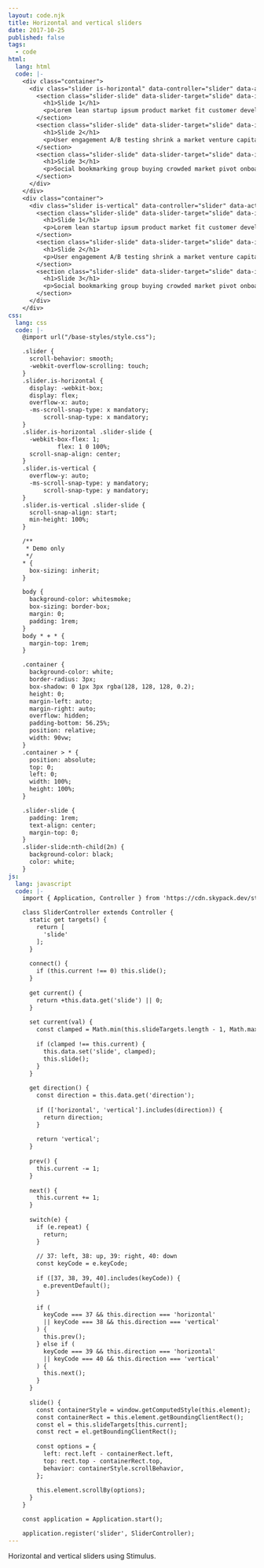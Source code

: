 ```yaml
---
layout: code.njk
title: Horizontal and vertical sliders
date: 2017-10-25
published: false
tags:
  - code
html:
  lang: html
  code: |-
    <div class="container">
      <div class="slider is-horizontal" data-controller="slider" data-action="keydown@window->slider#switch" data-slider-direction="horizontal">
        <section class="slider-slide" data-slider-target="slide" data-index="0">
          <h1>Slide 1</h1>
          <p>Lorem lean startup ipsum product market fit customer development acquihire technical cofounder.</p>
        </section>
        <section class="slider-slide" data-slider-target="slide" data-index="1">
          <h1>Slide 2</h1>
          <p>User engagement A/B testing shrink a market venture capital pitch deck.</p>
        </section>
        <section class="slider-slide" data-slider-target="slide" data-index="2">
          <h1>Slide 3</h1>
          <p>Social bookmarking group buying crowded market pivot onboarding freemium prototype ping pong.</p>
        </section>
      </div>
    </div>
    <div class="container">
      <div class="slider is-vertical" data-controller="slider" data-action="keydown@window->slider#switch">
        <section class="slider-slide" data-slider-target="slide" data-index="0">
          <h1>Slide 1</h1>
          <p>Lorem lean startup ipsum product market fit customer development acquihire technical cofounder.</p>
        </section>
        <section class="slider-slide" data-slider-target="slide" data-index="1">
          <h1>Slide 2</h1>
          <p>User engagement A/B testing shrink a market venture capital pitch deck.</p>
        </section>
        <section class="slider-slide" data-slider-target="slide" data-index="2">
          <h1>Slide 3</h1>
          <p>Social bookmarking group buying crowded market pivot onboarding freemium prototype ping pong.</p>
        </section>
      </div>
    </div>
css:
  lang: css
  code: |-
    @import url("/base-styles/style.css");

    .slider {
      scroll-behavior: smooth;
      -webkit-overflow-scrolling: touch;
    }
    .slider.is-horizontal {
      display: -webkit-box;
      display: flex;
      overflow-x: auto;
      -ms-scroll-snap-type: x mandatory;
          scroll-snap-type: x mandatory;
    }
    .slider.is-horizontal .slider-slide {
      -webkit-box-flex: 1;
              flex: 1 0 100%;
      scroll-snap-align: center;
    }
    .slider.is-vertical {
      overflow-y: auto;
      -ms-scroll-snap-type: y mandatory;
          scroll-snap-type: y mandatory;
    }
    .slider.is-vertical .slider-slide {
      scroll-snap-align: start;
      min-height: 100%;
    }

    /**
     * Demo only
     */
    * {
      box-sizing: inherit;
    }

    body {
      background-color: whitesmoke;
      box-sizing: border-box;
      margin: 0;
      padding: 1rem;
    }
    body * + * {
      margin-top: 1rem;
    }

    .container {
      background-color: white;
      border-radius: 3px;
      box-shadow: 0 1px 3px rgba(128, 128, 128, 0.2);
      height: 0;
      margin-left: auto;
      margin-right: auto;
      overflow: hidden;
      padding-bottom: 56.25%;
      position: relative;
      width: 90vw;
    }
    .container > * {
      position: absolute;
      top: 0;
      left: 0;
      width: 100%;
      height: 100%;
    }

    .slider-slide {
      padding: 1rem;
      text-align: center;
      margin-top: 0;
    }
    .slider-slide:nth-child(2n) {
      background-color: black;
      color: white;
    }
js:
  lang: javascript
  code: |-
    import { Application, Controller } from 'https://cdn.skypack.dev/stimulus';

    class SliderController extends Controller {
      static get targets() {
        return [
          'slide'
        ];
      }
      
      connect() {
        if (this.current !== 0) this.slide();
      }
      
      get current() {
        return +this.data.get('slide') || 0;
      }
      
      set current(val) {
        const clamped = Math.min(this.slideTargets.length - 1, Math.max(0, +val));
        
        if (clamped !== this.current) {
          this.data.set('slide', clamped);
          this.slide();
        }
      }
      
      get direction() {
        const direction = this.data.get('direction');
        
        if (['horizontal', 'vertical'].includes(direction)) {
          return direction;
        }
        
        return 'vertical';
      }
      
      prev() {
        this.current -= 1;
      }
      
      next() {
        this.current += 1;
      }
      
      switch(e) {
        if (e.repeat) {
          return;
        }
        
        // 37: left, 38: up, 39: right, 40: down
        const keyCode = e.keyCode;
        
        if ([37, 38, 39, 40].includes(keyCode)) {
          e.preventDefault();
        }
        
        if (
          keyCode === 37 && this.direction === 'horizontal'
          || keyCode === 38 && this.direction === 'vertical'
        ) {
          this.prev();
        } else if (
          keyCode === 39 && this.direction === 'horizontal'
          || keyCode === 40 && this.direction === 'vertical'
        ) {
          this.next();
        }
      }
      
      slide() {
        const containerStyle = window.getComputedStyle(this.element);
        const containerRect = this.element.getBoundingClientRect();
        const el = this.slideTargets[this.current];
        const rect = el.getBoundingClientRect();
        
        const options = {
          left: rect.left - containerRect.left,
          top: rect.top - containerRect.top,
          behavior: containerStyle.scrollBehavior,
        };
        
        this.element.scrollBy(options);
      }
    }

    const application = Application.start();

    application.register('slider', SliderController);
---
```

Horizontal and vertical sliders using Stimulus.
